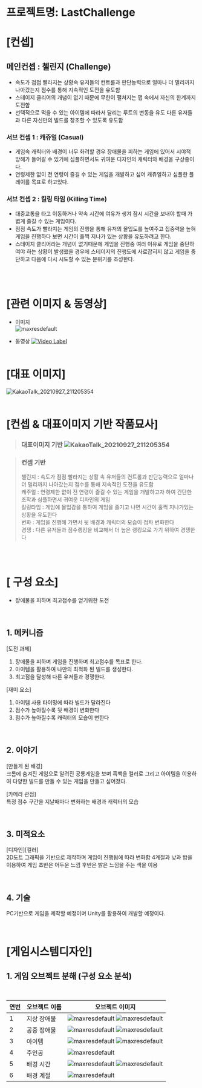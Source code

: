 # 프로젝트명: LastChallenge

# [컨셉]

## 메인컨셉 : 첼린지 (Challenge)

- 속도가 점점 빨라지는 상황속 유저들의 컨트롤과 판단능력으로 얼마나 더 멀리까지 나아갔는지 점수를 통해 지속적인 도전을 유도함
- 스테이지 클리어의 개념이 없기 때문에 무한이 펼쳐지는 맵 속에서 자신의 한계까지 도전함
- 선택적으로 먹을 수 있는 아이템에 따라서 달리는 루트의 변동을 유도 다른 유저들과  다른 자신만의 빌드를 창조할 수 있도록 유도함

### 서브 컨셉 1 : 캐쥬얼 (Casual)

- 게임속 캐릭터와 배경이 너무 화려할 경우 장애물을 피하는 게임에 있어서 시야적 방해가 들어갈 수 있기에 심플하면서도 귀여운 디자인의 캐릭터와 배경을 구상중이다.
- 연령제한 없이 전 연령이 즐길 수 있는 게임을 개발하고 싶어 캐쥬얼하고 심플한 플레이를 목표로 하고있다.

### 서브 컨셉 2 : 킬링 타임 (Killing Time)

- 대중교통을 타고 이동하거나 약속 시간에 여유가 생겨 잠시 시간을 보내야 할때 가볍게 즐길 수 있는 게임이다.
- 점점 속도가 빨라지는 게임의 진행을 통해 유저의 몰입도를 높여주고 집중력을 높혀 게임을 진행하다 보면 시간이 훌쩍 지나가 있는 상황을 유도하려고 한다.
- 스테이지 클리어라는 개념이 없기때문에 게임을 진행중 여러 이유로 게임을 중단하여야 하는 상황이 발생했을 경우에 스테이지의 진행도에 사로잡히지 않고 게임을 중단하고 다음에 다시 시도할 수 있는 분위기를 조성한다.

<br><br>

# [관련 이미지 & 동영상]

- 이미지  
  ![maxresdefault](https://user-images.githubusercontent.com/80164628/136870804-c839b2d9-89a5-4cff-a495-2e61c6aa2575.jpg)
  
  

- 동영상
  [![Video Label](https://user-images.githubusercontent.com/80164628/138698490-2d62b723-d40b-45bb-ac12-77191d3ad3b7.PNG)](https://www.youtube.com/watch?v=nAMmUDSiUQ8&t=1s)
<br><br>

# [대표 이미지]

![KakaoTalk_20210927_211205354](https://user-images.githubusercontent.com/80164628/136870378-f7e4243a-d2dd-4a0c-91e7-00019a1c8249.jpg)
<br><br>

# [컨셉 & 대표이미지 기반 작품묘사]

> ### 대표이미지 기반  ![KakaoTalk_20210927_211205354](https://user-images.githubusercontent.com/80164628/136870378-f7e4243a-d2dd-4a0c-91e7-00019a1c8249.jpg)

> ### 컨셉 기반
> 챌린지 : 속도가 점점 빨라지는 상활 속 유저들의 컨트롤과 판단능력으로 얼마나 더 멀리까지 나아갔는지 점수를 통해 지속적인 도전을 유도함  
> 캐주얼 : 연령제한 없이 전 연령이 즐길 수 있는 게임을 개발하고자 하여 간단한 조작과 심플하면서 귀여운 디자인의 게임  
> 킬링타임 : 게임에 몰입감을 통하여 게임을 즐기고 나면 시간이 훌쩍 지나가있는 상황을 유도한다  
> 변화 : 게임을 진행해 가면서 뒷 배경과 캐릭터의 모습이 점차 변화한다  
> 경쟁 : 다른 유저들과 점수랭킹을 비교해서 더 높은 랭킹으로 가기 위하여 경쟁한다  

<br><br>

# [<Last Challenge> 구성 요소]

- 장애물을 피하며 최고점수를 얻기위한 도전

<br>

## 1. 메커니즘

[도전 과제]

1. 장애물을 피하며 게임을 진행하며 최고점수를 목표로 한다.
2. 아이템을 활용하여 나만의 최적화 된 빌드를 생성한다.
3. 최고점을 달성해 다른 유저들과 경쟁한다.

[재미 요소]

1. 아이템 사용 타이밍에 따라 빌드가 달라진다
2. 점수가 높아질수록 뒷 배경이 변화한다
3. 점수가 높아질수록 캐릭터의 모습이 변한다

<br>

## 2. 이야기

[만들게 된 배경]  
크롬에 숨겨진 게임으로 알려진 공룡게임을 보며 흑백을 컬러로 그리고 아이템을 이용하여 다양한 빌드를 만들 수 있는 게임을 만들고 싶어졌다.

[카메라 관점]  
특정 점수 구간을 지날때마다 변화하는 배경과 캐릭터의 모습

<br>

## 3. 미적요소

[디자인][컬러]  
2D도트 그래픽을 기반으로 제작하며 게임이 진행됨에 따라 변화함
4계절과 낮과 밤을 이용하여 게임 초반은 어두운 느낌 후반은 밝은 느낌을 주는 색을 이용

<br>

## 4. 기술

PC기반으로 게임을 제작할 예정이며 Unity를 활용하여 개발할 예정이다.  

<br>

# [게임시스템디자인]  

## 1. 게임 오브젝트 분해 (구성 요소 분석)
  
<br>

|연번|오브젝트 이름|오브젝트 이미지|
|------|---|---|
|1|지상 장애물|![maxresdefault](https://user-images.githubusercontent.com/80164628/138705463-264c7b83-a806-4247-a030-33d86be6963b.png) ![maxresdefault](https://user-images.githubusercontent.com/80164628/138705499-4958fb82-9287-44d9-a2bf-9869f78ead9e.png)|
|2|공중 장애물|![maxresdefault](https://user-images.githubusercontent.com/80164628/138705546-4904f21b-0259-4d0b-963c-da70b4a8b23d.png) ![maxresdefault](https://user-images.githubusercontent.com/80164628/138705577-dee8984a-c8f3-4573-b659-59f96226b157.png)|
|3|아이템|![maxresdefault](https://user-images.githubusercontent.com/80164628/138705624-72221b7a-a283-42df-838f-7bdabbcb529d.png) ![maxresdefault](https://user-images.githubusercontent.com/80164628/138705643-cf406cd7-27f4-4217-8d18-ea5cdc70ad01.png)|
|4|주인공|![maxresdefault](https://user-images.githubusercontent.com/80164628/138705672-b35d8a2b-429e-4adf-ba71-dce62a1a62d9.png)|
|5|배경 시간|![maxresdefault](https://user-images.githubusercontent.com/80164628/138705693-d8c5f91d-588c-43b6-9737-59972a82f938.png) ![maxresdefault](https://user-images.githubusercontent.com/80164628/138705711-4d620697-4104-424b-a342-4220d4302da6.png)|
|6|배경 계절|![maxresdefault](https://user-images.githubusercontent.com/80164628/138705733-0e7b0175-4348-4dee-9d81-f87ff2127a9c.png)|
